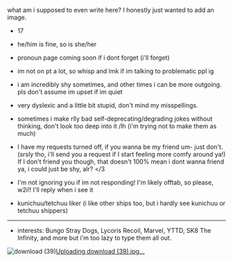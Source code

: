 what am i supposed to even write here? I honestly just wanted to add an image.
- 17
- he/him is fine, so is she/her
- pronoun page coming soon if i dont forget (i'll forget)
- im not on pt a lot, so whisp and lmk if im talking to problematic ppl ig
- i am incredibly shy sometimes, and other times i can be more outgoing. pls don't assume im upset if im quiet
- very dyslexic and a little bit stupid, don't mind my misspellings.
- sometimes i make rlly bad self-deprecating/degrading jokes without thinking, don't look too deep into it /lh (i'm trying not to make them as much)

- I have my requests turned off, if you wanna be my friend um- just don't. (srsly tho, i'll send you a request if I start feeling more comfy around ya!)
  If I don't friend you though, that doesn't 100% mean i dont wanna friend ya, i could just be shy, alr? </3

- I'm not ignoring you if im not responding! I'm likely offtab, so please, w2i!! I'll reply when i see it

- kunichuu/tetchuu liker
  (i like other ships too, but i hardly see kunichuu or tetchuu shippers)

- -----------------------
-  interests: Bungo Stray Dogs, Lycoris Recoil, Marvel, YTTD, SK8 The Infinity, and more but i'm too lazy to type them all out.

![download (39)](https://github.com/chewyah/chewyah/assets/155095987/584c745f-47a0-4667-bf7e-d02966217249)[Uploading download (39).jpg…]()
